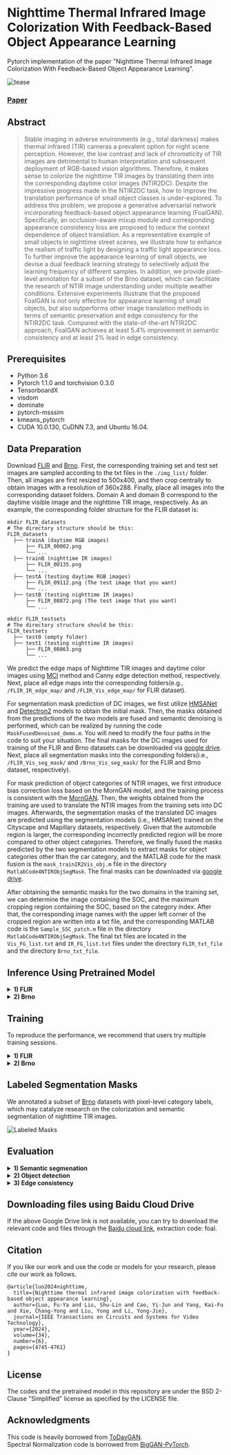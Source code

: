 # Nighttime Thermal Infrared Image Colorization With Feedback-Based Object Appearance Learning
Pytorch implementation of the paper "Nighttime Thermal Infrared Image Colorization With Feedback-Based Object Appearance Learning".

![tease](https://github.com/FuyaLuo/FoalGAN/blob/main/docs/Model.PNG)

### [Paper](https://ieeexplore.ieee.org/abstract/document/10313314)

## Abstract
>Stable imaging in adverse environments (e.g., total darkness) makes thermal infrared (TIR) cameras a prevalent option for night scene perception. However, the low contrast and lack of chromaticity of TIR images are detrimental to human interpretation and subsequent deployment of RGB-based vision algorithms. Therefore, it makes sense to colorize the nighttime TIR images by translating them into the corresponding daytime color images (NTIR2DC). Despite the impressive progress made in the NTIR2DC task, how to improve the translation performance of small object classes is under-explored. To address this problem, we propose a generative adversarial network incorporating feedback-based object appearance learning (FoalGAN). Specifically, an occlusion-aware mixup module and corresponding appearance consistency loss are proposed to reduce the context dependence of object translation. As a representative example of small objects in nighttime street scenes, we illustrate how to enhance the realism of traffic light by designing a traffic light appearance loss. To further improve the appearance learning of small objects, we devise a dual feedback learning strategy to selectively adjust the learning frequency of different samples. In addition, we provide pixel-level annotation for a subset of the Brno dataset, which can facilitate the research of NTIR image understanding under multiple weather conditions. Extensive experiments illustrate that the proposed FoalGAN is not only effective for appearance learning of small objects, but also outperforms other image translation methods in terms of semantic preservation and edge consistency for the NTIR2DC task. Compared with the state-of-the-art NTIR2DC approach, FoalGAN achieves at least 5.4% improvement in semantic consistency and at least 2% lead in edge consistency. 

## Prerequisites
* Python 3.6 
* Pytorch 1.1.0 and torchvision 0.3.0 
* TensorboardX
* visdom
* dominate
* pytorch-msssim
* kmeans_pytorch
* CUDA 10.0.130, CuDNN 7.3, and Ubuntu 16.04.

## Data Preparation 
Download [FLIR](https://www.flir.co.uk/oem/adas/adas-dataset-form/) and [Brno](https://github.com/Robotics-BUT/Brno-Urban-Dataset). First, the corresponding training set and test set images are sampled according to the txt files in the `./img_list/` folder. Then, all images are first resized to 500x400, and then crop centrally to obtain images with a resolution of 360x288. Finally, place all images into the corresponding dataset folders. Domain A and domain B correspond to the daytime visible image and the nighttime TIR image, respectively. As an example, the corresponding folder structure for the FLIR dataset is:
 ```
mkdir FLIR_datasets
# The directory structure should be this:
FLIR_datasets
   ├── trainA (daytime RGB images)
       ├── FLIR_00002.png 
       └── ...
   ├── trainB (nighttime IR images)
       ├── FLIR_00135.png
       └── ...
   ├── testA (testing daytime RGB images)
       ├── FLIR_09112.png (The test image that you want)
       └── ... 
   ├── testB (testing nighttime IR images)
       ├── FLIR_08872.png (The test image that you want)
       └── ... 

mkdir FLIR_testsets
# The directory structure should be this:
FLIR_testsets
   ├── test0 (empty folder)
   ├── test1 (testing nighttime IR images)
       ├── FLIR_08863.png
       └── ...
```

We predict the edge maps of Nighttime TIR images and daytime color images using [MCI](https://drive.google.com/file/d/1Qf2wIyzr0J8nWSuc8d6bHyO2Mxzeuamv/view?usp=sharing) method and Canny edge detection method, respectively. Next, place all edge maps into the corresponding folders(e.g., `/FLIR_IR_edge_map/` and `/FLIR_Vis_edge_map/` for FLIR dataset).

For segmentation mask prediction of DC images, we first utilize [HMSANet](https://github.com/segcv/hierarchical-multi-scale-attention) and [Detectron2](https://github.com/facebookresearch/detectron2) models to obtain the initial mask. Then, the masks obtained from the predictions of the two models are fused and semantic denoising is performed, which can be realized by running the code `MaskFusedDenoised_demo.m`. You will need to modify the four paths in the code to suit your situation. The final masks for the DC images used for training of the FLIR and Brno datasets can be downloaded via [google drive](https://drive.google.com/file/d/1WQy8UZ1OfSwTP6Kp0MxuwCtla7aIbdi5/view?usp=sharing). Next, place all segmentation masks into the corresponding folders(i.e., `/FLIR_Vis_seg_mask/` and `/Brno_Vis_seg_mask/` for the FLIR and Brno dataset, respectively).

For mask prediction of object categories of NTIR images, we first introduce bias correction loss based on the MornGAN model, and the training process is consistent with the [MornGAN](https://github.com/FuyaLuo/MornGAN). Then, the weights obtained from the training are used to translate the NTIR images from the training sets into DC images. Afterwards, the segmentation masks of the translated DC images are predicted using the segmentation models (i.e., HMSANet) trained on the Cityscape and Mapillary datasets, respectively. Given that the automobile region is larger, the corresponding incorrectly predicted region will be more compared to other object categories. Therefore, we finally fused the masks predicted by the two segmentation models to extract masks for object categories other than the car category, and the MATLAB code for the mask fusion is the `mask_trainIR2Vis_obj.m` file in the directory `MatlabCode4NTIRObjSegMask`. The final masks can be downloaded via [google drive](https://drive.google.com/file/d/1WQy8UZ1OfSwTP6Kp0MxuwCtla7aIbdi5/view?usp=sharing).

After obtaining the semantic masks for the two domains in the training set, we can determine the image containing the SOC, and the maximum cropping region containing the SOC, based on the category index. After that, the corresponding image names with the upper left corner of the cropped region are written into a txt file, and the corresponding MATLAB code is the `Sample_SSC_patch.m` file in the directory `MatlabCode4NTIRObjSegMask`. The final txt files are located in the `Vis_FG_list.txt` and `IR_FG_list.txt` files under the directory `FLIR_txt_file` and the directory `Brno_txt_file`.

## Inference Using Pretrained Model

<details>
  <summary>
    <b>1) FLIR</b>
  </summary>
  
Download and unzip the [pretrained model](https://drive.google.com/file/d/1iRrP6wvaxvSR_6u2bMDT2MuhzSAh6qyC/view?usp=sharing) and save it in `./checkpoints/FoalGAN_FLIR/`. Place the test images of the FLIR dataset in `./FLIR_testsets/test1/`. Then run the command 
```bash
python test_output_only.py --phase test --serial_test --name FoalGAN_FLIR --dataroot ./FLIR_testsets/ --n_domains 2 --which_epoch 100 --results_dir ./res_FLIR/ --loadSize 288 --net_Gen_type gen_v1 --no_flip --gpu_ids 0
```
</details>

<details>
  <summary>
    <b>2) Brno</b>
  </summary>
  
Download and unzip the [pretrained model](https://drive.google.com/file/d/1VpqevcjQ7uXw6_hAiHjdDoG13jRVyCvW/view?usp=sharing) and save it in `./checkpoints/FoalGAN_Brno/`. Place the test images of the FLIR dataset in `./Brno_testsets/test1/`. Then run the command 
```bash
python test_output_only.py --phase test --serial_test --name FoalGAN_Brno --dataroot ./Brno_testsets/ --n_domains 2 --which_epoch 160 --results_dir ./res_Brno/ --loadSize 288 --net_Gen_type gen_v1 --no_flip --gpu_ids 0
```
</details>

## Training

To reproduce the performance, we recommend that users try multiple training sessions.
<details>
  <summary>
    <b>1) FLIR</b>
  </summary>
  
  Place the corresponding images in each subfolder of the folder `./FLIR_datasets/`. Then run the command
  ```bash
  bash ./train_FLIR.sh
  ```
</details>


<details>
  <summary>
    <b>2) Brno</b>
  </summary>
  
  Place the corresponding images in each subfolder of the folder `./Brno_datasets/`. Then run the command
   ```bash
   bash ./train_Brno.sh
   ```

</details>

## Labeled Segmentation Masks
We annotated a subset of [Brno](https://drive.google.com/file/d/18giAtQdYH_lwVPj7rYEfmJ7B-ljP6_eZ/view?usp=sharing) datasets with pixel-level category labels, which may catalyze research on the colorization and semantic segmentation of nighttime TIR images.

![Labeled Masks](https://github.com/FuyaLuo/FoalGAN/blob/main/docs/docs/Masks.PNG)

## Evaluation
<details>
  <summary>
    <b>1) Semantic segmenation</b>
  </summary>
  
   Download the code for the semantic segmentation model [HMSANet](https://github.com/segcv/hierarchical-multi-scale-attention) and then follow the instructions to install it. Next, download the pre-trained [model](https://drive.google.com/open?id=1fs-uLzXvmsISbS635eRZCc5uzQdBIZ_U) on the Cityscape dataset, and then change line 52 in the `config.py` to the path of the folder where these pre-training weights are located. After that, download the segmentation mask and code for both datasets via [google drive](https://drive.google.com/file/d/1SACn6rJm1Ry_2x-bfslA4Y52AE8N3wzE/view?usp=sharing). Put `misc.py` in folder `./utils/` and replace the original file, all other files are placed inside the directory `/semantic-segmentation-main/`. For the evaluation on FLIR dataset, run the command
   ```bash
   python -m torch.distributed.launch --nproc_per_node=1 eval_FLIR.py --dataset cityscapes --syncbn --apex --fp16 --eval_folder /Your_FLIR_Results_Path --snapshot /Your_Pretrained_Models_Path/cityscapes_ocrnet.HRNet_Mscale_outstanding-turtle.pth --dump_assets --dump_all_images --result_dir ./Your_FLIR_Mask_SavePath
   ```
   And for the evaluation on Brno dataset, run the command
   ```bash
   python -m torch.distributed.launch --nproc_per_node=1 eval_Brno.py --dataset cityscapes --syncbn --apex --fp16 --eval_folder /Your_Brno_Results_Path --snapshot /Your_Pretrained_Models_Path/cityscapes_ocrnet.HRNet_Mscale_outstanding-turtle.pth --dump_assets --dump_all_images --result_dir ./Your_Brno_Mask_SavePath
   ```
   
</details>

<details>
  <summary>
    <b>2) Object detection</b>
  </summary>
  
  Download the code for [YOLOv7](https://github.com/WongKinYiu/yolov7), then follow the instructions to install it. Next, download the YOLOv7 detection txt file we transformed from the FLIR and Brno datasets via [google drive](https://drive.google.com/file/d/1EHmVXn-t8om_74Ozi8Y_yAwAGxkV9qc5/view?usp=sharing). Once the unzip is complete, place all files in the `/yolov7-main/` folder. Note that the files `FLIR.yaml`, `FLIR_imglist.txt`, `Brno.yaml` and `Brno_imglist.txt` should be placed in the directory `/yolov7-main/data/`. Then, the translation results of FLIR and Brno should be placed inside the `/yolov7-main/FLIR_datasets/images/` and `/yolov7-main/Brno_datasets/images/` directories respectively. For the evaluation on FLIR dataset, run the command
  ```bash
  python test.py --data data/FLIR.yaml --img 640 --batch 32 --conf 0.001 --iou 0.65 --device 0 --weights pretrain_weights/yolov7.pt --name FLIR_640_val --verbose
  ```
       
</details>


<details>
  <summary>
    <b>3) Edge consistency</b>
  </summary>
  
   Please refer to the [PearlGAN](https://github.com/FuyaLuo/PearlGAN) repository.

    
</details>

## Downloading files using Baidu Cloud Drive
If the above Google Drive link is not available, you can try to download the relevant code and files through the [Baidu cloud link](https://pan.baidu.com/s/1QgIPiFFGOwBfNsPWYa0Mfg), extraction code: foal.

## Citation
If you like our work and use the code or models for your research, please cite our work as follows.
```
@article{luo2024nighttime,
  title={Nighttime thermal infrared image colorization with feedback-based object appearance learning}, 
  author={Luo, Fu-Ya and Liu, Shu-Lin and Cao, Yi-Jun and Yang, Kai-Fu and Xie, Chang-Yong and Liu, Yong and Li, Yong-Jie},
  journal={IEEE Transactions on Circuits and Systems for Video Technology}, 
  year={2024},
  volume={34},
  number={6},
  pages={4745-4761}
}
```

## License

The codes and the pretrained model in this repository are under the BSD 2-Clause "Simplified" license as specified by the LICENSE file. 

## Acknowledgments
This code is heavily borrowed from [ToDayGAN](https://github.com/AAnoosheh/ToDayGAN).  
Spectral Normalization code is borrowed from [BigGAN-PyTorch](https://github.com/ajbrock/BigGAN-PyTorch/blob/master/layers.py).  
